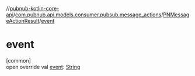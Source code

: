 //[pubnub-kotlin-core-api](../../../index.md)/[com.pubnub.api.models.consumer.pubsub.message_actions](../index.md)/[PNMessageActionResult](index.md)/[event](event.md)

# event

[common]\
open override val [event](event.md): [String](https://kotlinlang.org/api/core/kotlin-stdlib/kotlin/-string/index.html)
